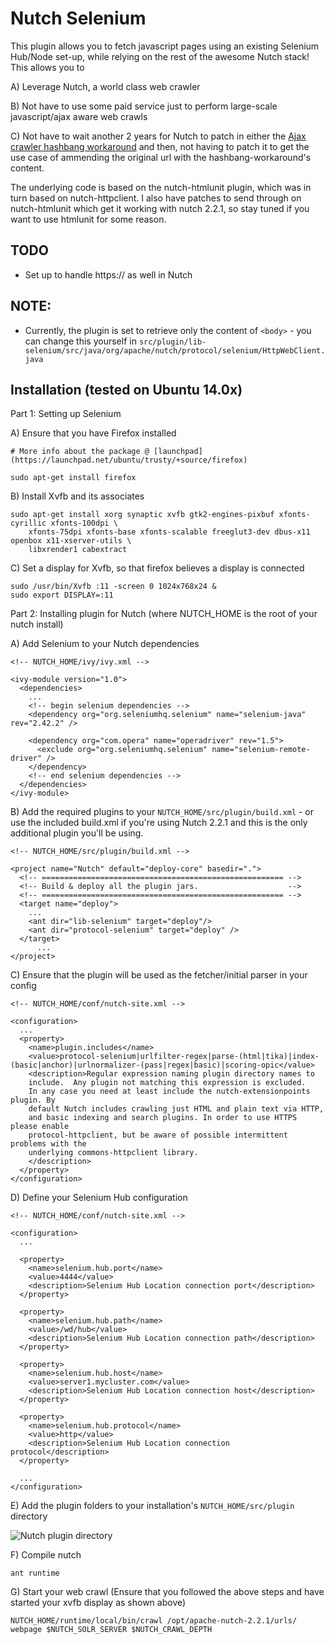 Nutch Selenium
==============

This plugin allows you to fetch javascript pages using an existing Selenium Hub/Node set-up, while relying on the rest of the awesome Nutch stack! This allows you to

A) Leverage Nutch, a world class web crawler

B) Not have to use some paid service just to perform large-scale javascript/ajax aware web crawls

C) Not have to wait another 2 years for Nutch to patch in either the [Ajax crawler hashbang workaround](https://issues.apache.org/jira/browse/NUTCH-1323) and then, not having to patch it to get the use case of ammending the original url with the hashbang-workaround's content.

The underlying code is based on the nutch-htmlunit plugin, which was in turn based on nutch-httpclient. I also have patches to send through on nutch-htmlunit which get it working with nutch 2.2.1, so stay tuned if you want to use htmlunit for some reason.

## TODO

- Set up to handle https:// as well in Nutch

## NOTE:

- Currently, the plugin is set to retrieve only the content of `<body>` - you can change this yourself in `src/plugin/lib-selenium/src/java/org/apache/nutch/protocol/selenium/HttpWebClient.java`

## Installation (tested on Ubuntu 14.0x)

Part 1: Setting up Selenium

A) Ensure that you have Firefox installed
```
# More info about the package @ [launchpad](https://launchpad.net/ubuntu/trusty/+source/firefox)

sudo apt-get install firefox
```
B) Install Xvfb and its associates
```
sudo apt-get install xorg synaptic xvfb gtk2-engines-pixbuf xfonts-cyrillic xfonts-100dpi \
    xfonts-75dpi xfonts-base xfonts-scalable freeglut3-dev dbus-x11 openbox x11-xserver-utils \
    libxrender1 cabextract
```
C) Set a display for Xvfb, so that firefox believes a display is connected
```
sudo /usr/bin/Xvfb :11 -screen 0 1024x768x24 &
sudo export DISPLAY=:11
```
Part 2: Installing plugin for Nutch (where NUTCH_HOME is the root of your nutch install)

A) Add Selenium to your Nutch dependencies
```
<!-- NUTCH_HOME/ivy/ivy.xml -->

<ivy-module version="1.0">
  <dependencies>
    ...
    <!-- begin selenium dependencies -->
    <dependency org="org.seleniumhq.selenium" name="selenium-java" rev="2.42.2" />

    <dependency org="com.opera" name="operadriver" rev="1.5">
      <exclude org="org.seleniumhq.selenium" name="selenium-remote-driver" />
    </dependency>
    <!-- end selenium dependencies -->
  </dependencies>
</ivy-module>
```
B) Add the required plugins to your `NUTCH_HOME/src/plugin/build.xml` - or use the included build.xml if you're using Nutch 2.2.1 and this is the only additional plugin you'll be using.
```
<!-- NUTCH_HOME/src/plugin/build.xml -->

<project name="Nutch" default="deploy-core" basedir=".">
  <!-- ====================================================== -->
  <!-- Build & deploy all the plugin jars.                    -->
  <!-- ====================================================== -->
  <target name="deploy">
    ... 
    <ant dir="lib-selenium" target="deploy"/>
    <ant dir="protocol-selenium" target="deploy" />
  </target>
      ...
</project>
```
C) Ensure that the plugin will be used as the fetcher/initial parser in your config
```
<!-- NUTCH_HOME/conf/nutch-site.xml -->

<configuration>
  ...
  <property>
    <name>plugin.includes</name>
    <value>protocol-selenium|urlfilter-regex|parse-(html|tika)|index-(basic|anchor)|urlnormalizer-(pass|regex|basic)|scoring-opic</value>
    <description>Regular expression naming plugin directory names to
    include.  Any plugin not matching this expression is excluded.
    In any case you need at least include the nutch-extensionpoints plugin. By
    default Nutch includes crawling just HTML and plain text via HTTP,
    and basic indexing and search plugins. In order to use HTTPS please enable 
    protocol-httpclient, but be aware of possible intermittent problems with the 
    underlying commons-httpclient library.
    </description>
  </property>
</configuration>
```

D) Define your Selenium Hub configuration
```
<!-- NUTCH_HOME/conf/nutch-site.xml -->

<configuration>
  ...

  <property>
    <name>selenium.hub.port</name>
    <value>4444</value>
    <description>Selenium Hub Location connection port</description>
  </property>

  <property>
    <name>selenium.hub.path</name>
    <value>/wd/hub</value>
    <description>Selenium Hub Location connection path</description>
  </property>

  <property>
    <name>selenium.hub.host</name>
    <value>server1.mycluster.com</value>
    <description>Selenium Hub Location connection host</description>
  </property>

  <property>
    <name>selenium.hub.protocol</name>
    <value>http</value>
    <description>Selenium Hub Location connection protocol</description>
  </property>

  ...
</configuration>
```

E) Add the plugin folders to your installation's `NUTCH_HOME/src/plugin` directory

![Nutch plugin directory](http://i.imgur.com/CzLqoqO.png)

F) Compile nutch
```
ant runtime
```

G) Start your web crawl (Ensure that you followed the above steps and have started your xvfb display as shown above)
```
NUTCH_HOME/runtime/local/bin/crawl /opt/apache-nutch-2.2.1/urls/ webpage $NUTCH_SOLR_SERVER $NUTCH_CRAWL_DEPTH
```

